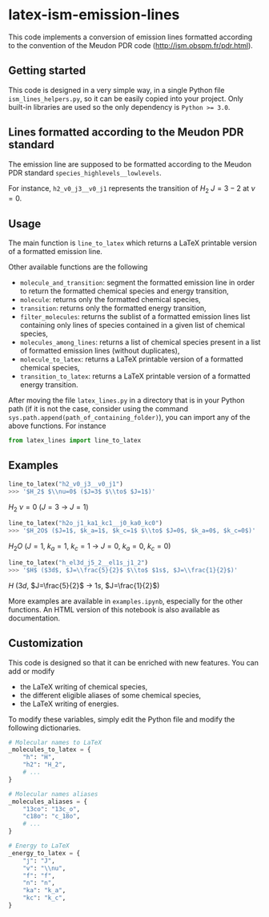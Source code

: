 # latex-ism-emission-lines

This code implements a conversion of emission lines formatted according to the convention of the Meudon PDR code (<http://ism.obspm.fr/pdr.html>).

## Getting started

This code is designed in a very simple way, in a single Python file `ism_lines_helpers.py`, so it can be easily copied into your project. Only built-in libraries are used so the only dependency is `Python >= 3.0`.

## Lines formatted according to the Meudon PDR standard

The emission line are supposed to be formatted according to the Meudon PDR standard `species_highlevels__lowlevels`.

For instance, `h2_v0_j3__v0_j1` represents the transition of $H_2$ $J=3-2$ at $\nu=0$.

## Usage

The main function is `line_to_latex` which returns a LaTeX printable version of a formatted emission line.

Other available functions are the following
- `molecule_and_transition`: segment the formatted emission line in order to return the formatted chemical species and energy transition,
- `molecule`: returns only the formatted chemical species,
- `transition`: returns only the formatted energy transition,
- `filter_molecules`: returns the sublist of a formatted emission lines list containing only lines of species contained in a given list of chemical species,
- `molecules_among_lines`: returns a list of chemical species present in a list of formatted emission lines (without duplicates),
- `molecule_to_latex`: returns a LaTeX printable version of a formatted chemical species,
- `transition_to_latex`: returns a LaTeX printable version of a formatted energy transition.

After moving the file `latex_lines.py` in a directory that is in your Python path (if it is not the case, consider using the command `sys.path.append(path_of_containing_folder)`), you can import any of the above functions. For instance
```python
from latex_lines import line_to_latex
```

## Examples

```python
line_to_latex("h2_v0_j3__v0_j1")
>>> '$H_2$ $\\nu=0$ ($J=3$ $\\to$ $J=1$)'
```

$H_2$ $\nu=0$ ($J=3$ $\to$ $J=1$)

```python
line_to_latex("h2o_j1_ka1_kc1__j0_ka0_kc0")
>>> '$H_2O$ ($J=1$, $k_a=1$, $k_c=1$ $\\to$ $J=0$, $k_a=0$, $k_c=0$)'
```

$H_2O$ ($J=1$, $k_a=1$, $k_c=1$ $\to$ $J=0$, $k_a=0$, $k_c=0$)

```python
line_to_latex("h_el3d_j5_2__el1s_j1_2")
>>> '$H$ ($3d$, $J=\\frac{5}{2}$ $\\to$ $1s$, $J=\\frac{1}{2}$)'
```

$H$ ($3d$, $J=\frac{5}{2}$ $\to$ $1s$, $J=\frac{1}{2}$)

More examples are available in `examples.ipynb`, especially for the other functions. An HTML version of this notebook is also available as documentation.

## Customization

This code is designed so that it can be enriched with new features. You can add or modify

- the LaTeX writing of chemical species,
- the different eligible aliases of some chemical species,
- the LaTeX writing of energies.

To modify these variables, simply edit the Python file and modify the following dictionaries.

```python
# Molecular names to LaTeX
_molecules_to_latex = {
    "h": "H",
    "h2": "H_2",
    # ...
}

# Molecular names aliases
_molecules_aliases = {
    "13co": "13c_o",
    "c18o": "c_18o",
    # ...
}

# Energy to LaTeX
_energy_to_latex = {
    "j": "J",
    "v": "\\nu",
    "f": "f",
    "n": "n",
    "ka": "k_a",
    "kc": "k_c",
}
```